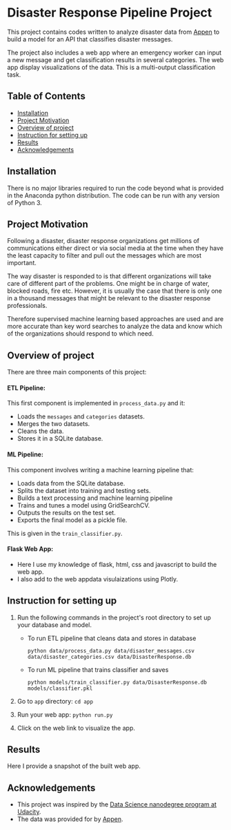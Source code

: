 # Disaster Response Pipeline Project

This project contains codes written to analyze disaster data from [Appen](https://appen.com) to build a model for an API that classifies disaster messages.

The project also includes a web app where an emergency worker can input a new message and get classification results in several categories. The web app display visualizations of the data. This is a multi-output classification task.


## Table of Contents
* [Installation](#installation)
* [Project Motivation](#project-motivation)
* [Overview of project](#overview-of-project)
* [Instruction for setting up](#instruction-for-setting-up)
* [Results](#results)
* [Acknowledgements](#acknowledgements)


## Installation

There is no major libraries required to run the code beyond what is provided in the Anaconda python distribution. The code can be run with any version of Python 3.

## Project Motivation

Following a disaster, disaster response organizations get millions of communications either direct or via social media at the time when they have the least capacity to filter and pull out the messages which are most important. 

The way disaster is responded to is that different organizations will take care of different part of the problems. One might be in charge of water, blocked roads, fire etc. However, it is usually the case that there is only one in a thousand messages that might be relevant to the disaster response professionals. 

Therefore supervised machine learning based approaches are used and are more accurate than key word searches to analyze the data and know which of the organizations should respond to which need.

## Overview of project

There are three main components of this project:

#### ETL Pipeline: 

  This first component is implemented in `process_data.py` and it:
  - Loads the `messages` and `categories` datasets.
  - Merges the two datasets.
  - Cleans the data.
  - Stores it in a SQLite database.

#### ML Pipeline:

This component involves writing a machine learning pipeline that:
  - Loads data from the SQLite database.
  - Splits the dataset into training and testing sets.
  - Builds a text processing and machine learning pipeline
  - Trains and tunes a model using GridSearchCV.
  - Outputs the results on the test set.
  - Exports the final model as a pickle file.
  
This is given in the `train_classifier.py`.

#### Flask Web App:

- Here I use my knowledge of flask, html, css and javascript to build the web app. 
- I also add to the web appdata visulaizations using Plotly.

## Instruction for setting up
1. Run the following commands in the project's root directory to set up your database and model.

    - To run ETL pipeline that cleans data and stores in database
    
        ```python data/process_data.py data/disaster_messages.csv data/disaster_categories.csv data/DisasterResponse.db```
        
    - To run ML pipeline that trains classifier and saves
    
        ```python models/train_classifier.py data/DisasterResponse.db models/classifier.pkl```

2. Go to `app` directory: `cd app`

3. Run your web app: `python run.py`

4. Click on the web link to visualize the app.


## Results

Here I provide a snapshot of the built web app.


## Acknowledgements
- This project was inspired by the [Data Science nanodegree program at Udacity](https://www.udacity.com/course/data-scientist-nanodegree--nd025).
- The data was provided for by [Appen](https://appen.com).

